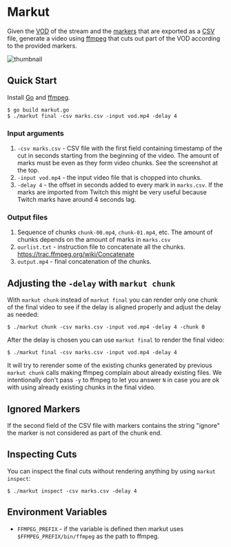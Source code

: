 # Markut

Given the [VOD](https://help.twitch.tv/s/article/video-on-demand) of the stream and the [markers](https://help.twitch.tv/s/article/creating-highlights-and-stream-markers) that are exported as a [CSV](https://en.wikipedia.org/wiki/Comma-separated_values) file, generate a video using [ffmpeg](https://www.ffmpeg.org/) that cuts out part of the VOD according to the provided markers.

![thumbnail](https://i.imgur.com/shk7eqG.png)

## Quick Start

Install [Go](https://golang.org/) and [ffmpeg](https://www.ffmpeg.org/).

```console
$ go build markut.go
$ ./markut final -csv marks.csv -input vod.mp4 -delay 4
```

### Input arguments

1. `-csv marks.csv` - CSV file with the first field containing timestamp of the cut in seconds starting from the beginning of the video. The amount of marks must be even as they form video chunks. See the screenshot at the top.
2. `-input vod.mp4` - the input video file that is chopped into chunks.
3. `-delay 4` - the offset in seconds added to every mark in `marks.csv`. If the marks are imported from Twitch this might be very useful because Twitch marks have around 4 seconds lag.

### Output files

1. Sequence of chunks `chunk-00.mp4`, `chunk-01.mp4`, etc. The amount of chunks depends on the amount of marks in `marks.csv`
2. `ourlist.txt` - instruction file to concatenate all the chunks. https://trac.ffmpeg.org/wiki/Concatenate
3. `output.mp4` - final concatenation of the chunks.

## Adjusting the `-delay` with `markut chunk`

With `markut chunk` instead of `markut final` you can render only one chunk of the final video to see if the delay is aligned properly and adjust the delay as needed:

```console
$ ./markut chunk -csv marks.csv -input vod.mp4 -delay 4 -chunk 0
```

After the delay is chosen you can use `markut final` to render the final video:

```console
$ ./markut final -csv marks.csv -input vod.mp4 -delay 4
```

It will try to rerender some of the existing chunks generated by previous `markut chunk` calls making ffmpeg complain about already existing files. We intentionally don't pass `-y` to ffmpeg to let you answer `N` in case you are ok with using already existing chunks in the final video.

## Ignored Markers

If the second field of the CSV file with markers contains the string "ignore" the marker is not considered as part of the chunk end.

## Inspecting Cuts

You can inspect the final cuts without rendering anything by using `markut inspect`:

```console
$ ./markut inspect -csv marks.csv -delay 4
```

## Environment Variables

- `FFMPEG_PREFIX` - if the variable is defined then markut uses `$FFMPEG_PREFIX/bin/ffmpeg` as the path to ffmpeg.
